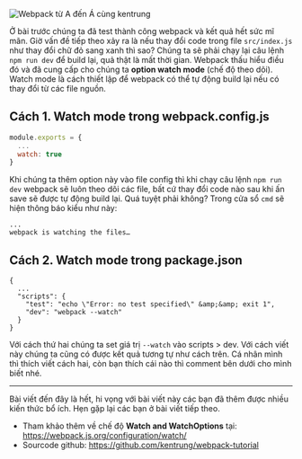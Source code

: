 ![Webpack từ A đến Á cùng kentrung](https://images.viblo.asia/2090b88e-6ec0-49fe-b677-65e927fafc2e.png) 

Ở bài trước chúng ta đã test thành công webpack và kết quả hết sức mĩ mãn. Giờ vấn đề tiếp theo xảy ra là nếu thay đổi code trong file `src/index.js` như thay đổi chữ đỏ sang xanh thì sao? Chúng ta sẽ phải chạy lại câu lệnh `npm run dev` để build lại, quả thật là mất thời gian. Webpack thấu hiểu điều đó và đã cung cấp cho chúng ta **option watch mode** (chế độ theo dõi). Watch mode là cách thiết lập để webpack có thể tự động build lại nếu có thay đổi từ các file nguồn. 

## Cách 1. Watch mode trong webpack.config.js
```js
module.exports = {
  ...
  watch: true
}
```
Khi chúng ta thêm option này vào file config thì khi chạy câu lệnh `npm run dev` webpack sẽ luôn theo dõi các file, bất cứ thay đổi code nào sau khi ấn save sẽ được tự động build lại. Quá tuyệt phải không? Trong cửa sổ `cmd` sẽ hiện thông báo kiểu như này:
```
...
webpack is watching the files…
```

## Cách 2. Watch mode trong package.json
```
{
  ...
  "scripts": {
    "test": "echo \"Error: no test specified\" &amp;&amp; exit 1",
    "dev": "webpack --watch"
  }
}
```
Với cách thứ hai chúng ta set giá trị `--watch` vào scripts > dev. Với cách viết này chúng ta cũng có được kết quả tương tự như cách trên. Cá nhân mình thì thích viết cách hai, còn bạn thích cái nào thì comment bên dưới cho mình biết nhé.


-----

Bài viết đến đây là hết, hi vọng với bài viết này các bạn đã thêm được nhiều kiến thức bổ ích. Hẹn gặp lại các bạn ở bài viết tiếp theo.

* Tham khảo thêm về chế độ **Watch and WatchOptions** tại: https://webpack.js.org/configuration/watch/
* Sourcode github: https://github.com/kentrung/webpack-tutorial
